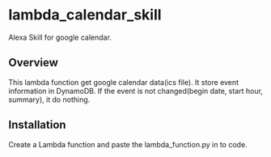 # lambda_calendar_skill
Alexa Skill for google calendar.

## Overview

This lambda function get google calendar data(ics file).
It store event information in DynamoDB.
If the event is not changed(begin date, start hour, summary), it do nothing.

## Installation

Create a Lambda function and paste the lambda_function.py in to code.
